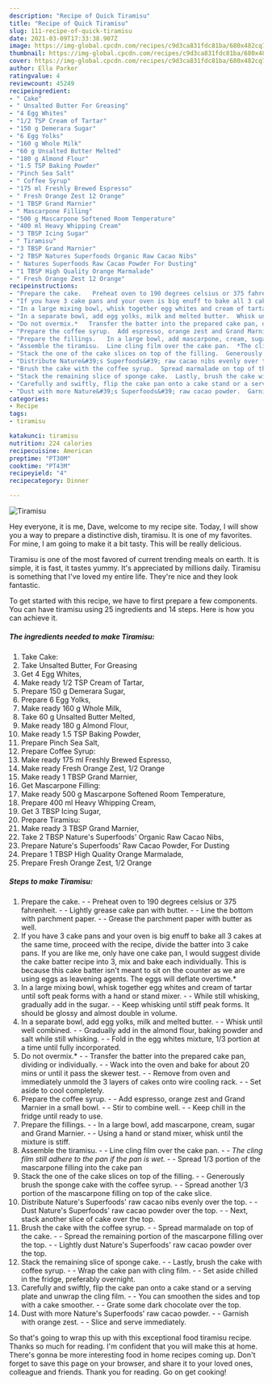 ```yaml
---
description: "Recipe of Quick Tiramisu"
title: "Recipe of Quick Tiramisu"
slug: 111-recipe-of-quick-tiramisu
date: 2021-03-09T17:33:38.907Z
image: https://img-global.cpcdn.com/recipes/c9d3ca831fdc81ba/680x482cq70/tiramisu-recipe-main-photo.jpg
thumbnail: https://img-global.cpcdn.com/recipes/c9d3ca831fdc81ba/680x482cq70/tiramisu-recipe-main-photo.jpg
cover: https://img-global.cpcdn.com/recipes/c9d3ca831fdc81ba/680x482cq70/tiramisu-recipe-main-photo.jpg
author: Ella Parker
ratingvalue: 4
reviewcount: 45249
recipeingredient:
- " Cake"
- " Unsalted Butter For Greasing"
- "4 Egg Whites"
- "1/2 TSP Cream of Tartar"
- "150 g Demerara Sugar"
- "6 Egg Yolks"
- "160 g Whole Milk"
- "60 g Unsalted Butter Melted"
- "180 g Almond Flour"
- "1.5 TSP Baking Powder"
- "Pinch Sea Salt"
- " Coffee Syrup"
- "175 ml Freshly Brewed Espresso"
- " Fresh Orange Zest 12 Orange"
- "1 TBSP Grand Marnier"
- " Mascarpone Filling"
- "500 g Mascarpone Softened Room Temperature"
- "400 ml Heavy Whipping Cream"
- "3 TBSP Icing Sugar"
- " Tiramisu"
- "3 TBSP Grand Marnier"
- "2 TBSP Natures Superfoods Organic Raw Cacao Nibs"
- " Natures Superfoods Raw Cacao Powder For Dusting"
- "1 TBSP High Quality Orange Marmalade"
- " Fresh Orange Zest 12 Orange"
recipeinstructions:
- "Prepare the cake.   Preheat oven to 190 degrees celsius or 375 fahrenheit.  Lightly grease cake pan with butter.  Line the bottom with parchment paper.  Grease the parchment paper with butter as well."
- "If you have 3 cake pans and your oven is big enuff to bake all 3 cakes at the same time, proceed with the recipe, divide the batter into 3 cake pans. If you are like me, only have one cake pan, I would suggest divide the cake batter recipe into 3, mix and bake each individually. This is because this cake batter isn&#39;t meant to sit on the counter as we are using eggs as leavening agents. The eggs will deflate overtime.*"
- "In a large mixing bowl, whisk together egg whites and cream of tartar until soft peak forms with a hand or stand mixer.  While still whisking, gradually add in the sugar.  Keep whisking until stiff peak forms. It should be glossy and almost double in volume."
- "In a separate bowl, add egg yolks, milk and melted butter.  Whisk until well combined.  Gradually add in the almond flour, baking powder and salt while still whisking.  Fold in the egg whites mixture, 1/3 portion at a time until fully incorporated."
- "Do not overmix.*   Transfer the batter into the prepared cake pan, dividing or individually.  Wack into the oven and bake for about 20 mins or until it pass the skewer test.  Remove from oven and immediately unmold the 3 layers of cakes onto wire cooling rack.  Set aside to cool completely."
- "Prepare the coffee syrup.  Add espresso, orange zest and Grand Marnier in a small bowl.  Stir to combine well.  Keep chill in the fridge until ready to use."
- "Prepare the fillings.   In a large bowl, add mascarpone, cream, sugar and Grand Marnier.  Using a hand or stand mixer, whisk until the mixture is stiff."
- "Assemble the tiramisu.  Line cling film over the cake pan.  *The cling film still adhere to the pan if the pan is wet.*  Spread 1/3 portion of the mascarpone filling into the cake pan"
- "Stack the one of the cake slices on top of the filling.  Generously brush the sponge cake with the coffee syrup.  Spread another 1/3 portion of the mascarpone filling on top of the cake slice."
- "Distribute Nature&#39;s Superfoods&#39; raw cacao nibs evenly over the top.  Dust Nature&#39;s Superfoods&#39; raw cacao powder over the top.  Next, stack another slice of cake over the top."
- "Brush the cake with the coffee syrup.  Spread marmalade on top of the cake.  Spread the remaining portion of the mascarpone filling over the top.  Lightly dust Nature&#39;s Superfoods&#39; raw cacao powder over the top."
- "Stack the remaining slice of sponge cake.  Lastly, brush the cake with coffee syrup.  Wrap the cake pan with cling film.  Set aside chilled in the fridge, preferably overnight."
- "Carefully and swiftly, flip the cake pan onto a cake stand or a serving plate and unwrap the cling film.  You can smoothen the sides and top with a cake smoother.  Grate some dark chocolate over the top."
- "Dust with more Nature&#39;s Superfoods&#39; raw cacao powder.  Garnish with orange zest.  Slice and serve immediately."
categories:
- Recipe
tags:
- tiramisu

katakunci: tiramisu 
nutrition: 224 calories
recipecuisine: American
preptime: "PT30M"
cooktime: "PT43M"
recipeyield: "4"
recipecategory: Dinner

---
```



![Tiramisu](https://img-global.cpcdn.com/recipes/c9d3ca831fdc81ba/680x482cq70/tiramisu-recipe-main-photo.jpg)

Hey everyone, it is me, Dave, welcome to my recipe site. Today, I will show you a way to prepare a distinctive dish, tiramisu. It is one of my favorites. For mine, I am going to make it a bit tasty. This will be really delicious.



Tiramisu is one of the most favored of current trending meals on earth. It is simple, it is fast, it tastes yummy. It's appreciated by millions daily. Tiramisu is something that I've loved my entire life. They're nice and they look fantastic.


To get started with this recipe, we have to first prepare a few components. You can have tiramisu using 25 ingredients and 14 steps. Here is how you can achieve it.

<!--inarticleads1-->

##### The ingredients needed to make Tiramisu:

1. Take  Cake:
1. Take  Unsalted Butter, For Greasing
1. Get 4 Egg Whites,
1. Make ready 1/2 TSP Cream of Tartar,
1. Prepare 150 g Demerara Sugar,
1. Prepare 6 Egg Yolks,
1. Make ready 160 g Whole Milk,
1. Take 60 g Unsalted Butter Melted,
1. Make ready 180 g Almond Flour,
1. Make ready 1.5 TSP Baking Powder,
1. Prepare Pinch Sea Salt,
1. Prepare  Coffee Syrup:
1. Make ready 175 ml Freshly Brewed Espresso,
1. Make ready  Fresh Orange Zest, 1/2 Orange
1. Make ready 1 TBSP Grand Marnier,
1. Get  Mascarpone Filling:
1. Make ready 500 g Mascarpone Softened Room Temperature,
1. Prepare 400 ml Heavy Whipping Cream,
1. Get 3 TBSP Icing Sugar,
1. Prepare  Tiramisu:
1. Make ready 3 TBSP Grand Marnier,
1. Take 2 TBSP Nature&#39;s Superfoods&#39; Organic Raw Cacao Nibs,
1. Prepare  Nature&#39;s Superfoods&#39; Raw Cacao Powder, For Dusting
1. Prepare 1 TBSP High Quality Orange Marmalade,
1. Prepare  Fresh Orange Zest, 1/2 Orange




<!--inarticleads2-->

##### Steps to make Tiramisu:

1. Prepare the cake.  -  - Preheat oven to 190 degrees celsius or 375 fahrenheit. -  - Lightly grease cake pan with butter. -  - Line the bottom with parchment paper. -  - Grease the parchment paper with butter as well.
1. If you have 3 cake pans and your oven is big enuff to bake all 3 cakes at the same time, proceed with the recipe, divide the batter into 3 cake pans. If you are like me, only have one cake pan, I would suggest divide the cake batter recipe into 3, mix and bake each individually. This is because this cake batter isn&#39;t meant to sit on the counter as we are using eggs as leavening agents. The eggs will deflate overtime.*
1. In a large mixing bowl, whisk together egg whites and cream of tartar until soft peak forms with a hand or stand mixer. -  - While still whisking, gradually add in the sugar. -  - Keep whisking until stiff peak forms. It should be glossy and almost double in volume.
1. In a separate bowl, add egg yolks, milk and melted butter. -  - Whisk until well combined. -  - Gradually add in the almond flour, baking powder and salt while still whisking. -  - Fold in the egg whites mixture, 1/3 portion at a time until fully incorporated.
1. Do not overmix.*  -  - Transfer the batter into the prepared cake pan, dividing or individually. -  - Wack into the oven and bake for about 20 mins or until it pass the skewer test. -  - Remove from oven and immediately unmold the 3 layers of cakes onto wire cooling rack. -  - Set aside to cool completely.
1. Prepare the coffee syrup. -  - Add espresso, orange zest and Grand Marnier in a small bowl. -  - Stir to combine well. -  - Keep chill in the fridge until ready to use.
1. Prepare the fillings.  -  - In a large bowl, add mascarpone, cream, sugar and Grand Marnier. -  - Using a hand or stand mixer, whisk until the mixture is stiff.
1. Assemble the tiramisu. -  - Line cling film over the cake pan. -  - *The cling film still adhere to the pan if the pan is wet.* -  - Spread 1/3 portion of the mascarpone filling into the cake pan
1. Stack the one of the cake slices on top of the filling. -  - Generously brush the sponge cake with the coffee syrup. -  - Spread another 1/3 portion of the mascarpone filling on top of the cake slice.
1. Distribute Nature&#39;s Superfoods&#39; raw cacao nibs evenly over the top. -  - Dust Nature&#39;s Superfoods&#39; raw cacao powder over the top. -  - Next, stack another slice of cake over the top.
1. Brush the cake with the coffee syrup. -  - Spread marmalade on top of the cake. -  - Spread the remaining portion of the mascarpone filling over the top. -  - Lightly dust Nature&#39;s Superfoods&#39; raw cacao powder over the top.
1. Stack the remaining slice of sponge cake. -  - Lastly, brush the cake with coffee syrup. -  - Wrap the cake pan with cling film. -  - Set aside chilled in the fridge, preferably overnight.
1. Carefully and swiftly, flip the cake pan onto a cake stand or a serving plate and unwrap the cling film. -  - You can smoothen the sides and top with a cake smoother. -  - Grate some dark chocolate over the top.
1. Dust with more Nature&#39;s Superfoods&#39; raw cacao powder. -  - Garnish with orange zest. -  - Slice and serve immediately.




So that's going to wrap this up with this exceptional food tiramisu recipe. Thanks so much for reading. I'm confident that you will make this at home. There's gonna be more interesting food in home recipes coming up. Don't forget to save this page on your browser, and share it to your loved ones, colleague and friends. Thank you for reading. Go on get cooking!
